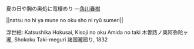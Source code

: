 夏の日や胸の奥処に竜棲めり
—[角川春樹](https://ja.wikipedia.org/wiki/角川春樹)

||natsu no hi ya mune no oku sho ni ryū sumeri||

浮世絵: Katsushika Hokusai, Kisoji no oku Amida no taki 木曽路ノ奥阿弥陀ヶ瀧, Shokoku Taki-meguri 諸国瀧廻り, 1832